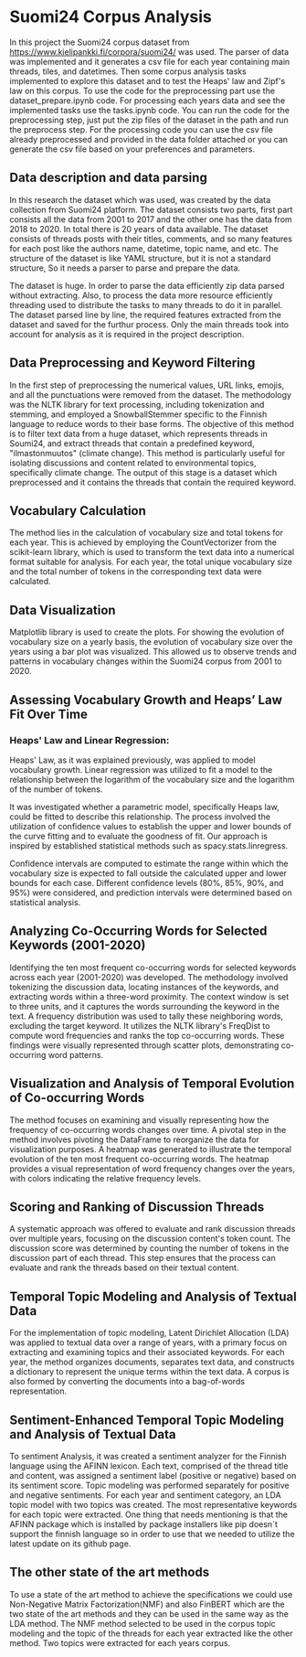 # Suomi24 Corpus Analysis
 
In this project the Suomi24 corpus dataset from https://www.kielipankki.fi/corpora/suomi24/ was used. The parser of data was implemented and it generates a csv file for each year containing main threads, tiles, and datetimes. Then some corpus analysis tasks implemented to explore this dataset and to test the Heaps' law and Zipf's law on this corpus. To use the code for the preprocessing part use the dataset_prepare.ipynb code. For processing each years data and see the implemented tasks use the tasks.ipynb code. You can run the code for the preprocessing step, just put the zip files of the dataset in the path and run the preprocess step. For the processing code you can use the csv file already preprocessed and provided in the data folder attached or you can generate the csv file based on your preferences and parameters.


## Data description and data parsing

In this research the dataset which was used, was created by the data collection from Suomi24 platform. The dataset consists two parts, first part consists all the data from 2001 to 2017  and the other one has the data from 2018 to 2020. In total there is 20 years of data available. The dataset consists of threads posts with their titles, comments, and so many features for each post like the authors name, datetime, topic name, and etc. The structure of the dataset is like YAML structure, but it is not a standard structure, So it needs a parser to parse and prepare the data.

The dataset is huge. In order to parse the data efficiently zip data parsed without extracting. Also, to process the data more resource efficiently threading used to distribute the tasks to many threads to do it in parallel. The dataset parsed line by line, the required features extracted from the dataset and saved for the furthur process. Only the main threads took into account for analysis as it is required in the project description.

## Data Preprocessing and Keyword Filtering
In the first step of preprocessing the numerical values, URL links, emojis, and all the punctuations were removed from the dataset. The methodology was the NLTK library for text processing, including tokenization and stemming, and employed a SnowballStemmer specific to the Finnish language to reduce words to their base forms. The objective of this method is to filter text data from a huge dataset, which represents threads in Soumi24, and extract threads that contain a predefined keyword, "ilmastonmuutos" (climate change). This method is particularly useful for isolating discussions and content related to environmental topics, specifically climate change. The output of this stage is a dataset which preprocessed and it contains the threads that contain the required keyword.

## Vocabulary Calculation
The method lies in the calculation of vocabulary size and total tokens for each year. This is achieved by employing the CountVectorizer from the scikit-learn library, which is used to transform the text data into a numerical format suitable for analysis. For each year, the total unique vocabulary size and the total number of tokens in the corresponding text data were calculated.

## Data Visualization
Matplotlib library is used to create the plots. For showing the evolution of vocabulary size on a yearly basis, the evolution of vocabulary size over the years using a bar plot was visualized. This allowed us to observe trends and patterns in vocabulary changes within the Suomi24 corpus from 2001 to 2020. 

## Assessing Vocabulary Growth and Heaps’ Law Fit Over Time
### Heaps' Law and Linear Regression:
Heaps' Law, as it was explained previously, was applied to model vocabulary growth. Linear regression was utilized to fit a model to the relationship between the logarithm of the vocabulary size and the logarithm of the number of tokens. 
 
It was investigated whether a parametric model, specifically Heaps law, could be fitted to describe this relationship. The process involved the utilization of confidence values to establish the upper and lower bounds of the curve fitting and to evaluate the goodness of fit. Our approach is inspired by established statistical methods such as spacy.stats.linregress.  

Confidence intervals are computed to estimate the range within which the vocabulary size is expected to fall outside the calculated upper and lower bounds for each case. Different confidence levels (80\%, 85\%, 90\%, and 95\%) were considered, and prediction intervals were determined based on statistical analysis.  

## Analyzing Co-Occurring Words for Selected Keywords (2001-2020)
Identifying the ten most frequent co-occurring words for selected keywords across each year (2001-2020) was developed. The methodology involved tokenizing the discussion data, locating instances of the keywords, and extracting words within a three-word proximity. The context window is set to three units, and it captures the words surrounding the keyword in the text. A frequency distribution was used to tally these neighboring words, excluding the target keyword. It utilizes the NLTK library's FreqDist to compute word frequencies and ranks the top co-occurring words. These findings were visually represented through scatter plots, demonstrating co-occurring word patterns. 

## Visualization and Analysis of Temporal Evolution of Co-occurring Words 
The method focuses on examining and visually representing how the frequency of co-occurring words changes over time. A pivotal step in the method involves pivoting the DataFrame to reorganize the data for visualization purposes. A heatmap was generated to illustrate the temporal evolution of the ten most frequent co-occurring words. The heatmap provides a visual representation of word frequency changes over the years, with colors indicating the relative frequency levels. 

## Scoring and Ranking of Discussion Threads
A systematic approach was offered to evaluate and rank discussion threads over multiple years, focusing on the discussion content's token count. The discussion score was determined by counting the number of tokens in the discussion part of each thread. This step ensures that the process can evaluate and rank the threads based on their textual content. 

## Temporal Topic Modeling and Analysis of Textual Data
For the implementation of topic modeling, Latent Dirichlet Allocation (LDA) was applied to textual data over a range of years, with a primary focus on extracting and examining topics and their associated keywords. For each year, the method organizes documents, separates text data, and constructs a dictionary to represent the unique terms within the text data. A corpus is also formed by converting the documents into a bag-of-words representation.

## Sentiment-Enhanced Temporal Topic Modeling and Analysis of Textual Data
To sentiment Analysis, it was created a sentiment analyzer for the Finnish language using the AFINN lexicon. Each text, comprised of the thread title and content, was assigned a sentiment label (positive or negative) based on its sentiment score. Topic modeling was performed separately for positive and negative sentiments. For each year and sentiment category, an LDA topic model with two topics was created. The most representative keywords for each topic were extracted. One thing that needs mentioning is that the AFINN package which is installed by package installers like pip doesn`t support the finnish language so in order to use that we needed to utilize the latest update on its github page.
## The other state of the art methods
To use a state of the art method to achieve the specifications we could use Non-Negative Matrix Factorization(NMF) and also FinBERT which are the two state of the art methods and they can be used in the same way as the LDA method. The NMF method selected to be used in the corpus topic modeling and the topic of the threads for each year extracted like the other method. Two topics were extracted for each years corpus.






